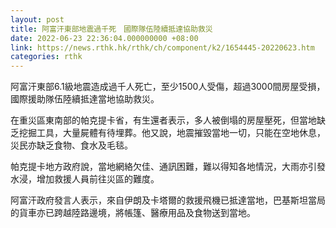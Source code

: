 ```yaml
---
layout: post
title: 阿富汗東部地震過千死　國際隊伍陸續抵達協助救災
date: 2022-06-23 22:36:04.000000000 +08:00
link: https://news.rthk.hk/rthk/ch/component/k2/1654445-20220623.htm
categories: rthk
---
```


阿富汗東部6.1級地震造成過千人死亡，至少1500人受傷，超過3000間房屋受損，國際援助隊伍陸續抵達當地協助救災。

在重災區東南部的帕克提卡省，有生還者表示，多人被倒塌的房屋壓死，但當地缺乏挖掘工具，大量屍體有待埋葬。他又說，地震摧毀當地一切，只能在空地休息，災民亦缺乏食物、食水及毛毯。

帕克提卡地方政府說，當地網絡欠佳、通訊困難，難以得知各地情況，大雨亦引發水浸，增加救援人員前往災區的難度。

阿富汗政府發言人表示，來自伊朗及卡塔爾的救援飛機已抵達當地，巴基斯坦當局的貨車亦已跨越陸路邊境，將帳篷、醫療用品及食物送到當地。
